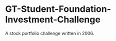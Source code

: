 GT-Student-Foundation-Investment-Challenge
==========================================

A stock portfolio challenge written in 2006.
